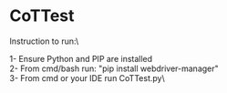 # CoTTest

Instruction to run:\

1- Ensure Python and PIP are installed\
2- From cmd/bash run: "pip install webdriver-manager"\
3- From cmd or your IDE run CoTTest.py\
